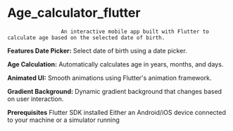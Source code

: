 ﻿# Age_calculator_flutter
                     An interactive mobile app built with Flutter to calculate age based on the selected date of birth.


**Features
Date Picker:** Select date of birth using a date picker.

**Age Calculation:** Automatically calculates age in years, months, and days.

**Animated UI:** Smooth animations using Flutter's animation framework.

**Gradient Background:** Dynamic gradient background that changes based on user interaction.


**Prerequisites**
Flutter SDK installed
Either an Android/iOS device connected to your machine or a simulator running


